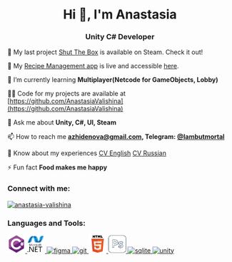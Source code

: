 <h1 align="center">Hi 👋, I'm Anastasia</h1>
<h3 align="center">Unity C# Developer</h3>

🎲 My last project [Shut The Box](https://store.steampowered.com/app/3273730/Shut_the_Box/) is available on Steam. Check it out!

🍔 My <a href="https://github.com/AnastasiaValishina/cookbook-application">Recipe Management app</a> is live and accessible <a href="https://cookbookclient20240726115726.azurewebsites.net/">here</a>.

🌱 I’m currently learning **Multiplayer(Netcode for GameObjects, Lobby)**

👨‍💻 Code for my projects are available at [https://github.com/AnastasiaValishina](https://github.com/AnastasiaValishina)

💬 Ask me about **Unity, C#, UI, Steam**

📫 How to reach me **azhidenova@gmail.com, Telegram: [@Iambutmortal](https://t.me/Iambutmortal)**

📄 Know about my experiences [CV English](https://drive.google.com/file/d/1CNF9xLJqhCL1xnX09ZET06FC31QSSV_E/view) [CV Russian](https://drive.google.com/file/d/11bBsyKNwwFaJhvjlKoOvSSIs3xAur7XQ/view)

⚡ Fun fact **Food makes me happy**

<h3 align="left">Connect with me:</h3>
<p align="left">
<a href="https://linkedin.com/in/anastasia-valishina" target="blank"><img align="center" src="https://raw.githubusercontent.com/rahuldkjain/github-profile-readme-generator/master/src/images/icons/Social/linked-in-alt.svg" alt="anastasia-valishina" height="30" width="40" /></a>
</p>

<h3 align="left">Languages and Tools:</h3>
<p align="left"> <a href="https://www.w3schools.com/cs/" target="_blank" rel="noreferrer"> <img src="https://raw.githubusercontent.com/devicons/devicon/master/icons/csharp/csharp-original.svg" alt="csharp" width="40" height="40"/> </a> <a href="https://dotnet.microsoft.com/" target="_blank" rel="noreferrer"> <img src="https://raw.githubusercontent.com/devicons/devicon/master/icons/dot-net/dot-net-original-wordmark.svg" alt="dotnet" width="40" height="40"/> </a> <a href="https://www.figma.com/" target="_blank" rel="noreferrer"> <img src="https://www.vectorlogo.zone/logos/figma/figma-icon.svg" alt="figma" width="40" height="40"/> </a> <a href="https://git-scm.com/" target="_blank" rel="noreferrer"> <img src="https://www.vectorlogo.zone/logos/git-scm/git-scm-icon.svg" alt="git" width="40" height="40"/> </a> <a href="https://www.w3.org/html/" target="_blank" rel="noreferrer"> <img src="https://raw.githubusercontent.com/devicons/devicon/master/icons/html5/html5-original-wordmark.svg" alt="html5" width="40" height="40"/> </a> <a href="https://www.photoshop.com/en" target="_blank" rel="noreferrer"> <img src="https://raw.githubusercontent.com/devicons/devicon/master/icons/photoshop/photoshop-line.svg" alt="photoshop" width="40" height="40"/> </a> <a href="https://www.sqlite.org/" target="_blank" rel="noreferrer"> <img src="https://www.vectorlogo.zone/logos/sqlite/sqlite-icon.svg" alt="sqlite" width="40" height="40"/> </a> <a href="https://unity.com/" target="_blank" rel="noreferrer"> <img src="https://www.vectorlogo.zone/logos/unity3d/unity3d-icon.svg" alt="unity" width="40" height="40"/> </a> </p>
